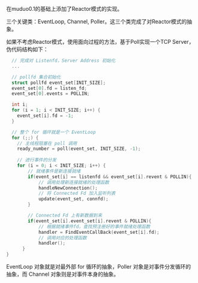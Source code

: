 在muduo0.1的基础上添加了Reactor模式的实现。

三个关键类：EventLoop, Channel, Poller。这三个类完成了对Reactor模式的抽象。

如果不考虑Reactor模式，使用面向过程的方法，基于Poll实现一个TCP Server，伪代码结构如下：
```c
  // 完成对 Listenfd，Server Address 初始化
  ...

  // pollfd 集合初始化
  struct pollfd event_set[INIT_SIZE];
  event_set[0].fd = listen_fd;
  event_set[0].events = POLLIN;

  int i;
  for (i = 1; i < INIT_SIZE; i++) {
    event_set[i].fd = -1;
  }

  // 整个 for 循环就是一个 EventLoop
  for (;;) {
    // 主线程阻塞在 poll 调用
    ready_number = poll(event_set, INIT_SIZE, -1);
    
    // 进行事件的分发
    for (i = 0; i < INIT_SIZE; i++) {
        // 就绪事件是新连接就绪
        if(event_set[i] == listenfd && event_set[i].revent & POLLIN){   
            // 调用处理新连接就绪的处理函数
            handleNewConnection();
            // 将 Connected Fd 加入监听列表
            update(event_set, connfd);
        }

        // Connected Fd 上有新数据到来
        if(event_set[i].event_set[i].revent & POLLIN){
            // 根据就绪事件fd，查找预注册好的事件就绪处理函数
            handler = FindEventCallBack(event_set[i].fd);
            // 调用对应的处理函数
            handler();  
      }
}
```
EventLoop 对象就是对最外部 for 循环的抽象，Poller 对象是对事件分发循环的抽象，而 Channel 对象则是对事件本身的抽象。